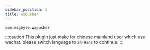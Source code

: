 ```yaml
---
sidebar_position: 2
title: wxpusher
---
```


`com.msgbyte.wxpusher`

:::caution
This plugin just make for chinese mainland user which use wechat. please switch language to `zh-Hans` to continue.
:::

